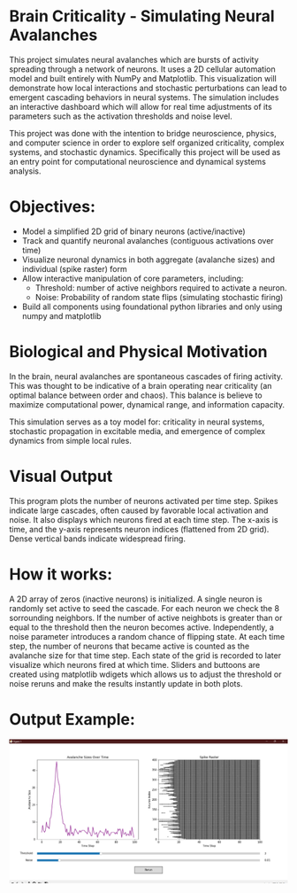 # Brain Criticality - Simulating Neural Avalanches
  This project simulates neural avalanches which are bursts of activity spreading through a network of neurons. It uses a 2D cellular automation model and built entirely with NumPy and Matplotlib. This visualization will demonstrate how local interactions and stochastic perturbations can lead to emergent cascading behaviors in neural systems. The simulation includes an interactive dashboard which will allow for real time adjustments of its parameters such as the activation thresholds and noise level. 

This project was done with the intention to bridge neuroscience, physics, and computer science in order to explore self organized criticality, complex systems, and stochastic dynamics. Specifically this project will be used as an entry point for computational neuroscience and dynamical systems analysis. 

# Objectives: 
* Model a simplified 2D grid of binary neurons (active/inactive)
* Track and quantify neuronal avalanches (contiguous activations over time)
* Visualize neuronal dynamics in both aggregate (avalanche sizes) and individual (spike raster) form
* Allow interactive manipulation of core parameters, including:
  * Threshold: number of active neighbors required to activate a neuron.
  * Noise: Probability of random state flips (simulating stochastic firing)
* Build all components using foundational python libraries and only using numpy and matplotlib

# Biological and Physical Motivation 
In the brain, neural avalanches are spontaneous cascades of firing activity. This was thought to be indicative of a brain operating near criticality (an optimal balance between order and chaos). This balance is believe to maximize computational power, dynamical range, and information capacity. 

This simulation serves as a toy model for: criticality in neural systems, stochastic propagation in excitable media, and emergence of complex dynamics from simple local rules. 

# Visual Output 
This program plots the number of neurons activated per time step. Spikes indicate large cascades, often caused by favorable local activation and noise. It also displays which neurons fired at each time step. The x-axis is time, and the y-axis represents neuron indices (flattened from 2D grid). Dense vertical bands indicate widespread firing. 

# How it works: 
A 2D array of zeros (inactive neurons) is initialized. A single neuron is randomly set active to seed the cascade. For each neuron we check the 8 sorrounding neighbors. If the number of active neighbots is greater than or equal to the threshold then the neuron becomes active. Independently, a noise parameter introduces a random chance of flipping state. At each time step, the number of neurons that became active is counted as the avalanche size for that time step. Each state of the grid is recorded to later visualize which neurons fired at which time. Sliders and buttoons are created using matplotlib wdigets which allows us to adjust the threshold or noise reruns and make the results instantly update in both plots. 

# Output Example: 
![Output_Example](BrainCriticalityPic1.png)
